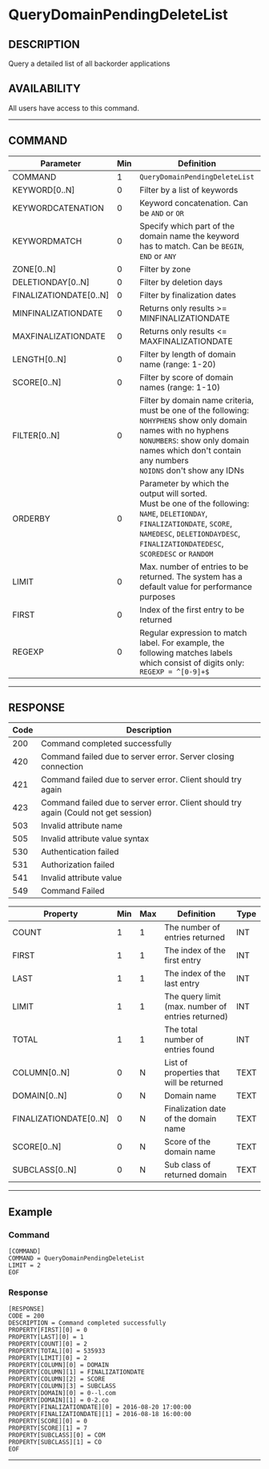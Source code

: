 # QueryDomainPendingDeleteList

## DESCRIPTION
Query a detailed list of all backorder applications

## AVAILABILITY
All users have access to this command.

----
## COMMAND

Parameter | Min | Definition | Type
---- | ---- | ---- | ----
COMMAND | 1 | `QueryDomainPendingDeleteList` | COMMAND
KEYWORD[0..N] | 0 | Filter by a list of keywords | TEXT or NULL
KEYWORDCATENATION | 0 | Keyword concatenation. Can be `AND` or `OR` | `AND`, `OR` or NULL
KEYWORDMATCH | 0 | Specify which part of the domain name the keyword has to match. Can be `BEGIN`, `END` or `ANY` | `BEGIN`, `END`, `ANY` or NULL
ZONE[0..N] | 0 | Filter by zone | TEXT or NULL
DELETIONDAY[0..N] | 0 | Filter by deletion days | DATE or NULL
FINALIZATIONDATE[0..N] | 0 | Filter by finalization dates | DATE or NULL
MINFINALIZATIONDATE | 0 | Returns only results >= MINFINALIZATIONDATE | DATE or NULL
MAXFINALIZATIONDATE | 0 | Returns only results <= MAXFINALIZATIONDATE | DATE or NULL
LENGTH[0..N] | 0 | Filter by length of domain name (range: 1-20) | TEXT or NULL
SCORE[0..N] | 0 | Filter by score of domain names (range: 1-10) | TEXT or NULL
FILTER[0..N] | 0 | Filter by domain name criteria, must be one of the following:<br>`NOHYPHENS` show only domain names with no hyphens<br>`NONUMBERS`: show only domain names which don't contain any numbers<br>`NOIDNS` don't show any IDNs | `NOHYPHENS`, `NONUMBERS`, `NOIDNS` or NULL
ORDERBY | 0 | Parameter by which the output will sorted.<br>Must be one of the following:<br> `NAME`, `DELETIONDAY`, `FINALIZATIONDATE`, `SCORE`, `NAMEDESC`, `DELETIONDAYDESC`, `FINALIZATIONDATEDESC`, `SCOREDESC` or `RANDOM` | `NAME`, `DELETIONDAY`, `FINALIZATIONDATE`, `SCORE`, `NAMEDESC`, `DELETIONDAYDESC`, `FINALIZATIONDATEDESC`, `SCOREDESC`, `RANDOM` or NULL
LIMIT | 0 | Max. number of entries to be returned. The system has a default value for performance purposes | INT or NULL
FIRST | 0 |  Index of the first entry to be returned | INT or NULL
REGEXP | 0 | Regular expression to match label. For example, the following matches labels which consist of digits only: `REGEXP = ^[0-9]+$` | LONGTEXT

----
## RESPONSE

Code | Description
---- | ----
200 | Command completed successfully
420 | Command failed due to server error. Server closing connection
421 | Command failed due to server error. Client should try again
423 | Command failed due to server error. Client should try again (Could not get session)
503 | Invalid attribute name
505 | Invalid attribute value syntax
530 | Authentication failed
531 | Authorization failed
541 | Invalid attribute value
549 | Command Failed

Property | Min | Max | Definition | Type
---- | ---- | ---- | ---- | ----
COUNT | 1 | 1 | The number of entries returned | INT
FIRST | 1 | 1 | The index of the first entry | INT
LAST | 1 | 1 | The index of the last entry | INT
LIMIT | 1 | 1 | The query limit (max. number of entries returned) | INT
TOTAL | 1 | 1 | The total number of entries found | INT
COLUMN[0..N] | 0 | N | List of properties that will be returned | TEXT
DOMAIN[0..N] | 0 | N | Domain name | TEXT
FINALIZATIONDATE[0..N] | 0 | N | Finalization date of the domain name| TEXT
SCORE[0..N] | 0 | N | Score of the domain name | TEXT
SUBCLASS[0..N] | 0 | N | Sub class of returned domain | TEXT

----
## Example

### Command

```
[COMMAND]
COMMAND = QueryDomainPendingDeleteList
LIMIT = 2
EOF
```
### Response

```
[RESPONSE]
CODE = 200
DESCRIPTION = Command completed successfully
PROPERTY[FIRST][0] = 0
PROPERTY[LAST][0] = 1
PROPERTY[COUNT][0] = 2
PROPERTY[TOTAL][0] = 535933
PROPERTY[LIMIT][0] = 2
PROPERTY[COLUMN][0] = DOMAIN
PROPERTY[COLUMN][1] = FINALIZATIONDATE
PROPERTY[COLUMN][2] = SCORE
PROPERTY[COLUMN][3] = SUBCLASS
PROPERTY[DOMAIN][0] = 0--l.com
PROPERTY[DOMAIN][1] = 0-2.co
PROPERTY[FINALIZATIONDATE][0] = 2016-08-20 17:00:00
PROPERTY[FINALIZATIONDATE][1] = 2016-08-18 16:00:00
PROPERTY[SCORE][0] = 0
PROPERTY[SCORE][1] = 7
PROPERTY[SUBCLASS][0] = COM
PROPERTY[SUBCLASS][1] = CO
EOF
```

----
